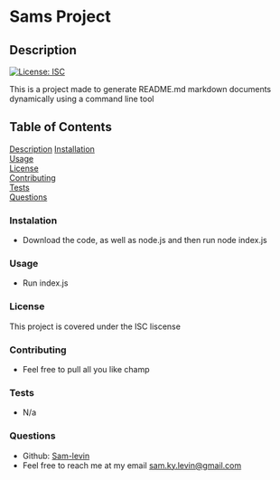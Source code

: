 
# Sams Project

## Description

[![License: ISC](https://img.shields.io/badge/License-ISC-blue.svg)](https://opensource.org/licenses/ISC)      

This is a project made to generate README.md markdown documents dynamically using a command line tool

## Table of Contents
[Description](#Description)
[Installation](#Installation)  
[Usage](#Usage)  
[License](#License)  
[Contributing](#Contributing)  
[Tests](#Tests)  
[Questions](#Questions)    

### Instalation
* Download the code, as well as node.js and then run node index.js

### Usage
* Run index.js 

### License
This project is covered under the ISC liscense

### Contributing
* Feel free to pull all you like champ

### Tests
* N/a
### Questions

* Github: [Sam-levin](https://www.github.com/user/Sam-levin) 
* Feel free to reach me at my email [sam.ky.levin@gmail.com](mailto:sam.ky.levin@gmail.com)